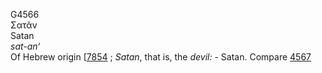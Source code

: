 <body>
  <p>G4566<br>  Σατᾶν  <br> Satan  <br><i>sat-an‘ </i><br>Of Hebrew origin [<a href="h7854.htm">7854</a> ; <i>Satan</i>, that is, the <i>devil:</i> - Satan. Compare <a href="g4567.htm">4567</a> <br></p>
 </body>